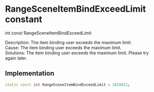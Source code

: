 


# RangeSceneItemBindExceedLimit constant







int const RangeSceneItemBindExceedLimit
  




<p>Description: The item binding user exceeds the maximum limit. <br>Cause: The item binding user exceeds the maximum limit. <br>Solutions: The item binding user exceeds the maximum limit. Please try again later.</p>



## Implementation

```dart
static const int RangeSceneItemBindExceedLimit = 1019022;
```







